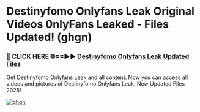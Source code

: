 # Destinyfomo Onlyfans Leak Original Videos 0nlyFans Leaked - Files Updated! (ghgn)

<h3>🔴 CLICK HERE 🌐==►► <a href="https://tinyurl.com/2jnfzry5" rel="nofollow">Destinyfomo Onlyfans Leak Updated Files</a></h3>

Get Destinyfomo Onlyfans Leak and all content. Now you can access all videos and pictures of Destinyfomo Onlyfans Leak. New Updated Files 2025!

[![ghgn](https://i.imgur.com/GyGTBgg.gif)](https://tinyurl.com/2jnfzry5)
